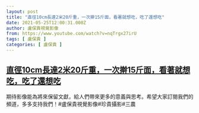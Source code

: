 ```yaml
---
layout: post
title: "直徑10cm長達2米20斤重，一次擀15斤面，看著就想吃，吃了還想吃"
date: 2021-05-25T12:00:31.000Z
author: 盧保貴視覺影像
from: https://www.youtube.com/watch?v=nqTrgx27irU
tags: [ 盧保貴 ]
categories: [ 盧保貴 ]
---
```

<!--1621944031000-->
[直徑10cm長達2米20斤重，一次擀15斤面，看著就想吃，吃了還想吃](https://www.youtube.com/watch?v=nqTrgx27irU)
------

<div>
期待影像能為將來保留文獻，給人們帶來更多的意義與思考。希望大家訂閱我們的頻道，多多支持我們！#盧保貴視覺影像#珍貴攝影#三農
</div>
